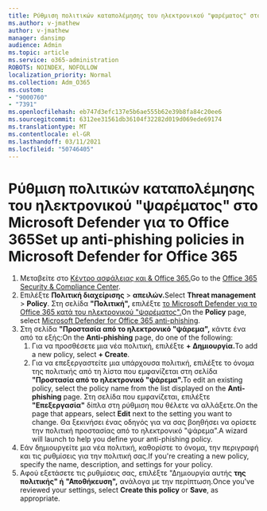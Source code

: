 ```yaml
---
title: Ρύθμιση πολιτικών καταπολέμησης του ηλεκτρονικού "ψαρέματος" στο Microsoft Defender για το Office 365
ms.author: v-jmathew
author: v-jmathew
manager: dansimp
audience: Admin
ms.topic: article
ms.service: o365-administration
ROBOTS: NOINDEX, NOFOLLOW
localization_priority: Normal
ms.collection: Adm_O365
ms.custom:
- "9000760"
- "7391"
ms.openlocfilehash: eb747d3efc137e5b6ae555b62e39b8fa84c20ee6
ms.sourcegitcommit: 6312ee31561db36104f32282d019d069ede69174
ms.translationtype: MT
ms.contentlocale: el-GR
ms.lasthandoff: 03/11/2021
ms.locfileid: "50746405"
---
```

# <a name="set-up-anti-phishing-policies-in-microsoft-defender-for-office-365"></a><span data-ttu-id="509ba-102">Ρύθμιση πολιτικών καταπολέμησης του ηλεκτρονικού "ψαρέματος" στο Microsoft Defender για το Office 365</span><span class="sxs-lookup"><span data-stu-id="509ba-102">Set up anti-phishing policies in Microsoft Defender for Office 365</span></span>

1. <span data-ttu-id="509ba-103">Μεταβείτε στο [Κέντρο ασφάλειας και & Office 365.](https://go.microsoft.com/fwlink/p/?linkid=2077143)</span><span class="sxs-lookup"><span data-stu-id="509ba-103">Go to the [Office 365 Security & Compliance Center](https://go.microsoft.com/fwlink/p/?linkid=2077143).</span></span>
2. <span data-ttu-id="509ba-104">Επιλέξτε **Πολιτική διαχείρισης**  >  **απειλών.**</span><span class="sxs-lookup"><span data-stu-id="509ba-104">Select **Threat management** > **Policy**.</span></span> <span data-ttu-id="509ba-105">Στη σελίδα **"Πολιτική",** επιλέξτε [το Microsoft Defender για το Office 365 κατά του ηλεκτρονικού "ψαρέματος".](https://go.microsoft.com/fwlink/?linkid=2101369)</span><span class="sxs-lookup"><span data-stu-id="509ba-105">On the **Policy** page, select [Microsoft Defender for Office 365 anti-phishing](https://go.microsoft.com/fwlink/?linkid=2101369).</span></span>
3. <span data-ttu-id="509ba-106">Στη σελίδα **"Προστασία από το ηλεκτρονικό "ψάρεμα",** κάντε ένα από τα εξής:</span><span class="sxs-lookup"><span data-stu-id="509ba-106">On the **Anti-phishing** page, do one of the following:</span></span>
    1. <span data-ttu-id="509ba-107">Για να προσθέσετε μια νέα πολιτική, επιλέξτε **+ Δημιουργία.**</span><span class="sxs-lookup"><span data-stu-id="509ba-107">To add a new policy, select **+ Create**.</span></span>
    1. <span data-ttu-id="509ba-108">Για να επεξεργαστείτε μια υπάρχουσα πολιτική, επιλέξτε το όνομα της πολιτικής από τη λίστα που εμφανίζεται στη σελίδα **"Προστασία από το ηλεκτρονικό "ψάρεμα".**</span><span class="sxs-lookup"><span data-stu-id="509ba-108">To edit an existing policy, select the policy name from the list displayed on the **Anti-phishing** page.</span></span> <span data-ttu-id="509ba-109">Στη σελίδα που εμφανίζεται, επιλέξτε **"Επεξεργασία"** δίπλα στη ρύθμιση που θέλετε να αλλάξετε.</span><span class="sxs-lookup"><span data-stu-id="509ba-109">On the page that appears, select **Edit** next to the setting you want to change.</span></span> <span data-ttu-id="509ba-110">Θα ξεκινήσει ένας οδηγός για να σας βοηθήσει να ορίσετε την πολιτική προστασίας από το ηλεκτρονικό "ψάρεμα".</span><span class="sxs-lookup"><span data-stu-id="509ba-110">A wizard will launch to help you define your anti-phishing policy.</span></span>
4. <span data-ttu-id="509ba-111">Εάν δημιουργείτε μια νέα πολιτική, καθορίστε το όνομα, την περιγραφή και τις ρυθμίσεις για την πολιτική σας.</span><span class="sxs-lookup"><span data-stu-id="509ba-111">If you're creating a new policy, specify the name, description, and settings for your policy.</span></span>
5. <span data-ttu-id="509ba-112">Αφού εξετάσετε τις ρυθμίσεις σας, επιλέξτε "Δημιουργία αυτής **της πολιτικής" ή** **"Αποθήκευση",** ανάλογα με την περίπτωση.</span><span class="sxs-lookup"><span data-stu-id="509ba-112">Once you've reviewed your settings, select **Create this policy** or **Save**, as appropriate.</span></span>

